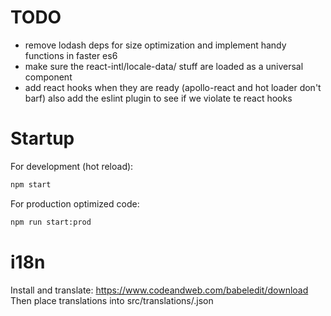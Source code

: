 # TODO

-   remove lodash deps for size optimization and implement handy functions in faster es6
-   make sure the react-intl/locale-data/<lang> stuff are loaded as a universal component
-   add react hooks when they are ready (apollo-react and hot loader don't barf) also add the eslint plugin to see if we violate te react hooks

# Startup

For development (hot reload):

```bash
npm start
```

For production optimized code:

```bash
npm run start:prod
```

# i18n

Install and translate:
https://www.codeandweb.com/babeledit/download
Then place translations into src/translations/<lang>.json
